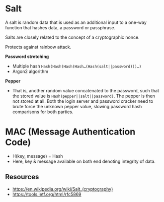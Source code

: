 # Salt
A salt is random data that is used as an additional input to a one-way function that hashes data, a password or passphrase.

Salts are closely related to the concept of a cryptographic nonce.

Protects against rainbow attack.

**Password stretching** 
- Multiple hash `Hash(Hash(Hash(Hash…(Hash(salt||password)))…)` 
- Argon2 algorithm


**Pepper** 
- That is, another random value concatenated to the password, such that the stored value is `Hash(pepper||salt||password)`. The pepper is then not stored at all. Both the login server and password cracker need to brute force the unknown pepper value, slowing password hash comparisons for both parties.


# MAC (Message Authentication Code)
- H(key, message) = Hash
- Here, key & message available on both end denoting integrity of data.


## Resources
- https://en.wikipedia.org/wiki/Salt_(cryptography)
- https://tools.ietf.org/html/rfc5869